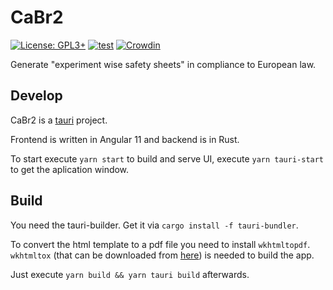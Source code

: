 # CaBr2

[![License: GPL3+](https://img.shields.io/badge/License-GPL3+-blue.svg?style=flat-square)](https://www.gnu.org/licenses/gpl-3.0.en.html)
[![test](https://img.shields.io/endpoint.svg?url=https%3A%2F%2Factions-badge.atrox.dev%2FCalciumdibromid%2FCaBr2%2Fbadge&style=flat-square)](https://github.com/Calciumdibromid/CaBr2/actions/workflows/test.yml)
[![Crowdin](https://badges.crowdin.net/cabr2/localized.svg)](https://crowdin.com/project/cabr2)

Generate "experiment wise safety sheets" in compliance to European law.

## Develop

CaBr2 is a [tauri](https://tauri.studio) project.

Frontend is written in Angular 11 and backend is in Rust.

To start execute `yarn start` to build and serve UI,
execute `yarn tauri-start` to get the aplication window.

## Build

You need the tauri-builder. Get it  via `cargo install -f tauri-bundler`.

To convert the html template to a pdf file you need to install `wkhtmltopdf`.
`wkhtmltox` (that can be downloaded from [here](https://wkhtmltopdf.org/downloads.html)) is needed to build the app.

Just execute `yarn build && yarn tauri build` afterwards.
